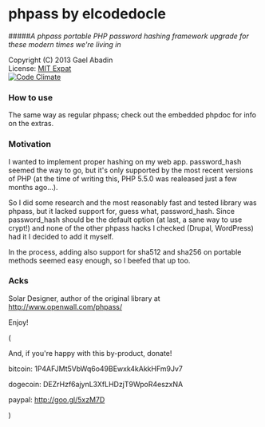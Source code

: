 phpass by elcodedocle
=====================
#####*A phpass portable PHP password hashing framework upgrade for these modern times we're living in*

 Copyright (C) 2013 Gael Abadin<br/>
 License: [MIT Expat][1]<br />
 [![Code Climate](https://codeclimate.com/github/elcodedocle/phpass.png)](https://codeclimate.com/github/elcodedocle/phpass) 

### How to use

The same way as regular phpass; check out the embedded phpdoc for info on the extras.


### Motivation

I wanted to implement proper hashing on my web app. password\_hash seemed the way to go, but it's only supported by the most recent versions of PHP (at the time of writing this, PHP 5.5.0 was realeased just a few months ago...).

So I did some research and the most reasonably fast and tested library was phpass, but it lacked support for, guess what, password\_hash. Since password\_hash should be the default option (at last, a sane way to use crypt!) and none of the other phpass hacks I checked (Drupal, WordPress) had it I decided to add it myself.

In the process, adding also support for sha512 and sha256 on portable methods seemed easy enough, so I beefed that up too.

### Acks

Solar Designer, author of the original library at http://www.openwall.com/phpass/


Enjoy!

(

And, if you're happy with this by-product, donate! 

bitcoin: 1P4AFJMt5VbWq6o49BEwxk4kAkkHFm9Jv7 

dogecoin: DEZrHzf6ajynL3XfLHDzjT9WpoR4eszxNA 

paypal: http://goo.gl/5xzM7D

)

[1]: https://raw.githubusercontent.com/elcodedocle/phpass/master/LICENSE
